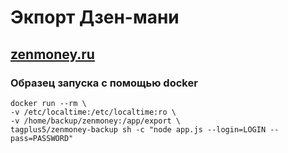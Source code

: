 # Экпорт Дзен-мани 
## [zenmoney.ru](https://zenmoney.ru)

### Образец запуска с помощью docker

```
docker run --rm \
-v /etc/localtime:/etc/localtime:ro \
-v /home/backup/zenmoney:/app/export \
tagplus5/zenmoney-backup sh -c "node app.js --login=LOGIN --pass=PASSWORD"
```

